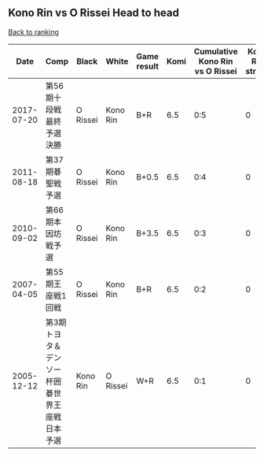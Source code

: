 ## Kono Rin vs O Rissei Head to head

[Back to ranking](../../index.md)




| **Date** | **Comp** | **Black** | **White** | **Game result** | **Komi** | **Cumulative Kono Rin vs O Rissei** | **Kono Rin streak** | **O Rissei streak** | 
| --- | --- | --- | --- | --- | --- | --- | --- | --- |
| 2017-07-20 | 第56期十段戦　最終予選決勝 | O Rissei | Kono Rin | B+R | 6.5 | 0:5 | 0 | 5 | 
| 2011-08-18 | 第37期碁聖戦予選 | O Rissei | Kono Rin | B+0.5 | 6.5 | 0:4 | 0 | 4 | 
| 2010-09-02 | 第66期本因坊戦予選 | O Rissei | Kono Rin | B+3.5 | 6.5 | 0:3 | 0 | 3 | 
| 2007-04-05 | 第55期王座戦1回戦 | O Rissei | Kono Rin | B+R | 6.5 | 0:2 | 0 | 2 | 
| 2005-12-12 | 第3期トヨタ＆デンソー杯囲碁世界王座戦日本予選 | Kono Rin | O Rissei | W+R | 6.5 | 0:1 | 0 | 1 |




